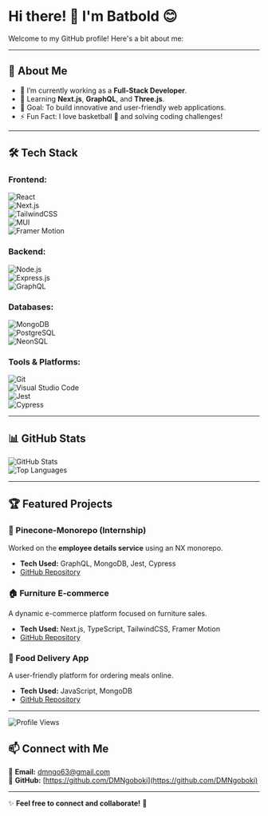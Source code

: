 # Hi there! 👋 I'm Batbold 😊  

Welcome to my GitHub profile! Here's a bit about me:  

---

## 🚀 About Me  
- 🔭 I’m currently working as a **Full-Stack Developer**.  
- 🌱 Learning **Next.js**, **GraphQL**, and **Three.js**.  
- 🎯 Goal: To build innovative and user-friendly web applications.  
- ⚡ Fun Fact: I love basketball 🏀 and solving coding challenges!  

---

## 🛠️ Tech Stack  

### **Frontend:**  
![React](https://img.shields.io/badge/React-61DAFB?style=flat&logo=react&logoColor=black)  
![Next.js](https://img.shields.io/badge/Next.js-000000?style=flat&logo=next.js&logoColor=white)  
![TailwindCSS](https://img.shields.io/badge/TailwindCSS-38B2AC?style=flat&logo=tailwind-css&logoColor=white)  
![MUI](https://img.shields.io/badge/MUI-007FFF?style=flat&logo=mui&logoColor=white)  
![Framer Motion](https://img.shields.io/badge/Framer_Motion-EF477F?style=flat&logo=framer&logoColor=white)  

### **Backend:**  
![Node.js](https://img.shields.io/badge/Node.js-339933?style=flat&logo=node.js&logoColor=white)  
![Express.js](https://img.shields.io/badge/Express.js-404D59?style=flat&logo=express&logoColor=white)  
![GraphQL](https://img.shields.io/badge/GraphQL-E10098?style=flat&logo=graphql&logoColor=white)  

### **Databases:**  
![MongoDB](https://img.shields.io/badge/MongoDB-47A248?style=flat&logo=mongodb&logoColor=white)  
![PostgreSQL](https://img.shields.io/badge/PostgreSQL-316192?style=flat&logo=postgresql&logoColor=white)  
![NeonSQL](https://img.shields.io/badge/NeonSQL-8E44AD?style=flat)  

### **Tools & Platforms:**  
![Git](https://img.shields.io/badge/Git-F05032?style=flat&logo=git&logoColor=white)  
![Visual Studio Code](https://img.shields.io/badge/VS%20Code-007ACC?style=flat&logo=visual-studio-code&logoColor=white)  
![Jest](https://img.shields.io/badge/Jest-C21325?style=flat&logo=jest&logoColor=white)  
![Cypress](https://img.shields.io/badge/Cypress-17202C?style=flat&logo=cypress&logoColor=white)  

---

## 📊 GitHub Stats  
![GitHub Stats](https://github-readme-stats.vercel.app/api?username=DMNgoboki&show_icons=true&theme=radical)  
![Top Languages](https://github-readme-stats.vercel.app/api/top-langs/?username=DMNgoboki&layout=compact&theme=radical)  

---

## 🏆 Featured Projects  

### 🚀 Pinecone-Monorepo (Internship)  
Worked on the **employee details service** using an NX monorepo.  
- **Tech Used:** GraphQL, MongoDB, Jest, Cypress  
- [GitHub Repository](https://github.com/yourusername/pinecone-monorepo)  

### 🏠 Furniture E-commerce  
A dynamic e-commerce platform focused on furniture sales.  
- **Tech Used:** Next.js, TypeScript, TailwindCSS, Framer Motion  
- [GitHub Repository](https://github.com/23L-PM7/blackOne)  

### 🚴 Food Delivery App  
A user-friendly platform for ordering meals online.  
- **Tech Used:** JavaScript, MongoDB  
- [GitHub Repository](https://github.com/23L-PM7/food-delivery-team1)  

---

![Profile Views](https://komarev.com/ghpvc/?username=DMNgoboki&label=Profile%20Views&color=blue&style=flat)

## 📫 Connect with Me  
📧 **Email:** [dmngo63@gmail.com](mailto:dmngo63@gmail.com)  
🔗 **GitHub:** [https://github.com/DMNgoboki](https://github.com/DMNgoboki)  

---

✨ **Feel free to connect and collaborate!** 🚀  
